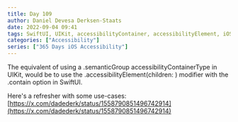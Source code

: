 ```yaml
---
title: Day 109
author: Daniel Devesa Derksen-Staats
date: 2022-09-04 09:41
tags: SwiftUI, UIKit, accessibilityContainer, accessibilityElement, iOS
categories: ["Accessibility"]
series: ["365 Days iOS Accessibility"]
---
```


The equivalent of using a .semanticGroup accessibilityContainerType in UIKit, would be to use the .accessibilityElement(children: ) modifier with the .contain option in SwiftUI. 

Here's a refresher with some use-cases:
[https://x.com/dadederk/status/1558790851496742914](https://x.com/dadederk/status/1558790851496742914)